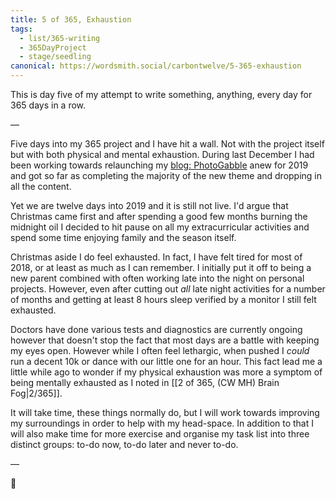 ```yaml
---
title: 5 of 365, Exhaustion
tags:
  - list/365-writing
  - 365DayProject
  - stage/seedling
canonical: https://wordsmith.social/carbontwelve/5-365-exhaustion
---
```



This is day five of my attempt to write something, anything, every day for 365 days in a row.

—

Five days into my 365 project and I have hit a wall. Not with the project itself but with both physical and mental exhaustion. During last December I had been working towards relaunching my [blog: PhotoGabble](https://www.photogabble.co.uk) anew for 2019 and got so far as completing the majority of the new theme and dropping in all the content.

Yet we are twelve days into 2019 and it is still not live. I'd argue that Christmas came first and after spending a good few months burning the midnight oil I decided to hit pause on all my extracurricular activities and spend some time enjoying family and the season itself.

Christmas aside I do feel exhausted. In fact, I have felt tired for most of 2018, or at least as much as I can remember. I initially put it off to being a new parent combined with often working late into the night on personal projects. However, even after cutting out _all_ late night activities for a number of months and getting at least 8 hours sleep verified by a monitor I still felt exhausted.

Doctors have done various tests and diagnostics are currently ongoing however that doesn't stop the fact that most days are a battle with keeping my eyes open. However while I often feel lethargic, when pushed I _could_ run a decent 10k or dance with our little one for an hour. This fact lead me a little while ago to wonder if my physical exhaustion was more a symptom of being mentally exhausted as I noted in [[2 of 365, (CW MH) Brain Fog|2/365]].

It will take time, these things normally do, but I will work towards improving my surroundings in order to help with my head-space. In addition to that I will also make time for more exercise and organise my task list into three distinct groups: to-do now, to-do later and never to-do.

—

🌻